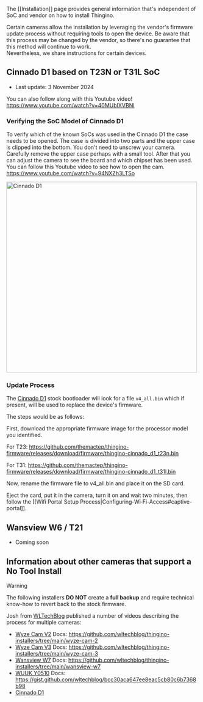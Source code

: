 The [[Installation]] page provides general information that's independent of SoC and vendor on how to install Thingino.

Certain cameras allow the installation by leveraging the vendor's firmware update process without requiring tools to open the device.
Be aware that this process may be changed by the vendor, so there's no guarantee that this method will continue to work.  
Nevertheless, we share instructions for certain devices.

## Cinnado D1 based on T23N or T31L SoC

- Last update: 3 November 2024

You can also follow along with this Youtube video! https://www.youtube.com/watch?v=40MUbIXVBNI


### Verifying the SoC Model of Cinnado D1

To verify which of the known SoCs was used in the Cinnado D1 the case needs to be opened. The case is divided into two parts and the upper case is clipped into the bottom. You don't need to unscrew your camera. Carefully remove the upper case perhaps with a small tool. After that you can adjust the camera to see the board and which chipset has been used. You can follow this Youtube video to see how to open the cam. https://www.youtube.com/watch?v=94NXZh3LTSo

<img src="https://github.com/user-attachments/assets/80766e30-c062-45f7-96e8-506066560639" alt="Cinnado D1" width="500">


### Update Process

The [Cinnado D1](https://www.cinnado.com/D1) stock bootloader will look for a file `v4_all.bin` which if present, will be used to replace the device's firmware.

The steps would be as follows:

First, download the appropriate firmware image for the processor model you identified.

For T23: https://github.com/themactep/thingino-firmware/releases/download/firmware/thingino-cinnado_d1_t23n.bin

For T31: https://github.com/themactep/thingino-firmware/releases/download/firmware/thingino-cinnado_d1_t31l.bin

Now, rename the firmware file to v4_all.bin and place it on the SD card.

Eject the card, put it in the camera, turn it on and wait two minutes, then follow the [[Wifi Portal Setup Process|Configuring-Wi‐Fi-Access#captive-portal]].

## Wansview W6 / T21
- Coming soon

## Information about other cameras that support a No Tool Install

> [!WARNING]  
> The following installers **DO NOT** create a **full backup** and require technical know-how to revert back to the stock firmware.

Josh from [WLTechBlog](https://www.youtube.com/@wltechblog) published a number of videos describing the process for multiple cameras:

- [Wyze Cam V2](https://www.youtube.com/watch?v=1pSx_jaXfoE) Docs: https://github.com/wltechblog/thingino-installers/tree/main/wyze-cam-2
- [Wyze Cam V3](https://www.youtube.com/watch?v=SX637mrp0R0) Docs: https://github.com/wltechblog/thingino-installers/tree/main/wyze-cam-3
- [Wansview W7](https://www.youtube.com/watch?v=jCRiIljSWlw) Docs: https://github.com/wltechblog/thingino-installers/tree/main/wansview-w7
- [WUUK Y0510](https://www.youtube.com/watch?v=PhXbeY-PBgg) Docs: https://gist.github.com/wltechblog/bcc30aca647ee8eac5cb80c6b7368b98
- [Cinnado D1](https://www.youtube.com/watch?v=40MUbIXVBNI)